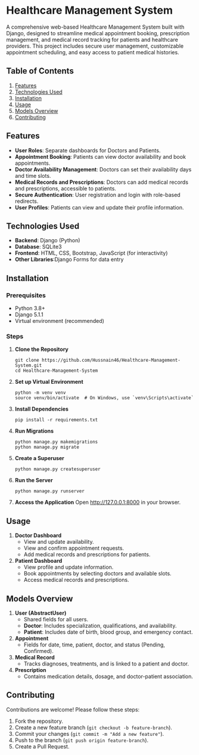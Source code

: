 <!DOCTYPE html>
<html lang="en">
<head>
    <meta charset="UTF-8">
    <meta name="viewport" content="width=device-width, initial-scale=1.0">
</head>
<body>

<h1>Healthcare Management System</h1>

<p>A comprehensive web-based Healthcare Management System built with Django, designed to streamline medical appointment booking, prescription management, and medical record tracking for patients and healthcare providers. This project includes secure user management, customizable appointment scheduling, and easy access to patient medical histories.</p>

<h2>Table of Contents</h2>
<ol>
    <li><a href="#features">Features</a></li>
    <li><a href="#technologies-used">Technologies Used</a></li>
    <li><a href="#installation">Installation</a></li>
    <li><a href="#usage">Usage</a></li>
    <li><a href="#models-overview">Models Overview</a></li>
    <li><a href="#contributing">Contributing</a></li>
</ol>

<h2 id="features">Features</h2>
<ul>
    <li><strong>User Roles</strong>: Separate dashboards for Doctors and Patients.</li>
    <li><strong>Appointment Booking</strong>: Patients can view doctor availability and book appointments.</li>
    <li><strong>Doctor Availability Management</strong>: Doctors can set their availability days and time slots.</li>
    <li><strong>Medical Records and Prescriptions</strong>: Doctors can add medical records and prescriptions, accessible to patients.</li>
    <li><strong>Secure Authentication</strong>: User registration and login with role-based redirects.</li>
    <li><strong>User Profiles</strong>: Patients can view and update their profile information.</li>
</ul>

<h2 id="technologies-used">Technologies Used</h2>
<ul>
    <li><strong>Backend</strong>: Django (Python)</li>
    <li><strong>Database</strong>: SQLite3</li>
    <li><strong>Frontend</strong>: HTML, CSS, Bootstrap, JavaScript (for interactivity)</li>
    <li><strong>Other Libraries</strong>:Django Forms for data entry</li>
</ul>

<h2 id="installation">Installation</h2>
<h3>Prerequisites</h3>
<ul>
    <li>Python 3.8+</li>
    <li>Django 5.1.1</li>
    <li>Virtual environment (recommended)</li>
</ul>

<h3>Steps</h3>
<ol>
    <li><strong>Clone the Repository</strong>
        <pre><code>git clone https://github.com/Hussnain46/Healthcare-Management-System.git
cd Healthcare-Management-System</code></pre>
    </li>
    <li><strong>Set up Virtual Environment</strong>
        <pre><code>python -m venv venv
source venv/bin/activate  # On Windows, use `venv\Scripts\activate`</code></pre>
    </li>
    <li><strong>Install Dependencies</strong>
        <pre><code>pip install -r requirements.txt</code></pre>
    </li>
    <li><strong>Run Migrations</strong>
        <pre><code>python manage.py makemigrations
python manage.py migrate</code></pre>
    </li>
    <li><strong>Create a Superuser</strong>
        <pre><code>python manage.py createsuperuser</code></pre>
    </li>
    <li><strong>Run the Server</strong>
        <pre><code>python manage.py runserver</code></pre>
    </li>
    <li><strong>Access the Application</strong>
        Open <a href="http://127.0.0.1:8000">http://127.0.0.1:8000</a> in your browser.
    </li>
</ol>

<h2 id="usage">Usage</h2>
<ol>
    <li><strong>Doctor Dashboard</strong>
        <ul>
            <li>View and update availability.</li>
            <li>View and confirm appointment requests.</li>
            <li>Add medical records and prescriptions for patients.</li>
        </ul>
    </li>
    <li><strong>Patient Dashboard</strong>
        <ul>
            <li>View profile and update information.</li>
            <li>Book appointments by selecting doctors and available slots.</li>
            <li>Access medical records and prescriptions.</li>
        </ul>
    </li>
</ol>



<h2 id="models-overview">Models Overview</h2>
<ol>
    <li><strong>User (AbstractUser)</strong>
        <ul>
            <li>Shared fields for all users.</li>
            <li><strong>Doctor</strong>: Includes specialization, qualifications, and availability.</li>
            <li><strong>Patient</strong>: Includes date of birth, blood group, and emergency contact.</li>
        </ul>
    </li>
    <li><strong>Appointment</strong>
        <ul>
            <li>Fields for date, time, patient, doctor, and status (Pending, Confirmed).</li>
        </ul>
    </li>
    <li><strong>Medical Record</strong>
        <ul>
            <li>Tracks diagnoses, treatments, and is linked to a patient and doctor.</li>
        </ul>
    </li>
    <li><strong>Prescription</strong>
        <ul>
            <li>Contains medication details, dosage, and doctor-patient association.</li>
        </ul>
    </li>
</ol>

<h2 id="contributing">Contributing</h2>
<p>Contributions are welcome! Please follow these steps:</p>
<ol>
    <li>Fork the repository.</li>
    <li>Create a new feature branch (<code>git checkout -b feature-branch</code>).</li>
    <li>Commit your changes (<code>git commit -m "Add a new feature"</code>).</li>
    <li>Push to the branch (<code>git push origin feature-branch</code>).</li>
    <li>Create a Pull Request.</li>
</ol>


</body>
</html>

